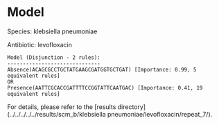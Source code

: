 
# Model

Species: klebsiella pneumoniae

Antibiotic: levofloxacin

```
Model (Disjunction - 2 rules):
------------------------------
Absence(ACAGCGCCTGCTATGAAGCGATGGTGCTGAT) [Importance: 0.99, 5 equivalent rules]
OR
Presence(AATTCGCACCGATTTTCCGGTATTCAATGAC) [Importance: 0.41, 19 equivalent rules]

```

For details, please refer to the [results directory](../../../../../results/scm_b/klebsiella pneumoniae/levofloxacin/repeat_7/).

